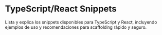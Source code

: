 # TypeScript/React Snippets

Lista y explica los snippets disponibles para TypeScript y React, incluyendo ejemplos de uso y recomendaciones para scaffolding rápido y seguro.
